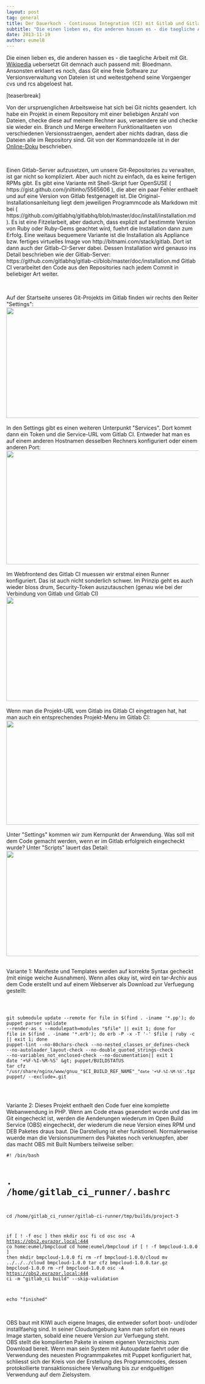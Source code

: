 ```yaml
---
layout: post
tag: general
title: Der Dauerkoch - Continuous Integration (CI) mit Gitlab und Gitlab_CI
subtitle: "Die einen lieben es, die anderen hassen es - die taegliche Arbeit mit Git."
date: 2013-11-19
author: eumel8
---
```


<p>Die einen lieben es, die anderen hassen es - die taegliche Arbeit mit Git. <a href="http://de.wikipedia.org/wiki/Git">Wikipedia</a> uebersetzt Git demnach auch passend mit: Bloedmann. Ansonsten erklaert es noch, dass Git eine freie Software zur Versionsverwaltung von Dateien ist und weitestgehend seine Vorgaenger cvs und rcs abgeloest hat.</p>
<p>[teaserbreak]</p>
<p>Von der urspruenglichen Arbeitsweise hat sich bei Git nichts geaendert. Ich habe ein Projekt in einem Repository mit einer beliebigen Anzahl von Dateien, checke diese auf meinem Rechner aus, veraendere sie und checke sie wieder ein. Branch und Merge erweitern Funktionalitaeten von verschiedenen Versionsstraengen, aendert aber nichts dadran, dass die Dateien alle im Repository sind. Git von der Kommandozeile ist in der <a href="http://git-scm.com/doc">Online-Doku</a> beschrieben.</p>
<p> </p>
<p>Einen Gitlab-Server aufzusetzen, um unsere Git-Repositories zu verwalten, ist gar nicht so kompliziert. Aber auch nicht zu einfach, da es keine fertigen RPMs gibt. Es gibt eine Variante mit Shell-Skript fuer OpenSUSE ( https://gist.github.com/jniltinho/5565606 ), die aber ein paar Fehler enthaelt und auf eine Version von Gitlab festgenagelt ist. Die Original-Installationsanleitung liegt dem jeweiligen Programmcode als Markdown mit bei ( https://github.com/gitlabhq/gitlabhq/blob/master/doc/install/installation.md ). Es ist eine Fitzelarbeit, aber dadurch, dass explizit auf bestimmte Version von Ruby oder Ruby-Gems geachtet wird, fuehrt die Installation dann zum Erfolg. Eine weitaus bequemere Variante ist die Installation als Appliance bzw. fertiges virtuelles Image von http://bitnami.com/stack/gitlab. Dort ist dann auch der Gitlab-CI-Server dabei. Dessen Installation wird genauso ins Detail beschrieben wie der Gitlab-Server: https://github.com/gitlabhq/gitlab-ci/blob/master/doc/installation.md Gitlab CI verarbeitet den Code aus den Repositories nach jedem Commit in beliebiger Art weiter. </p>
<p> </p>
Auf der Startseite unseres Git-Projekts im Gitlab finden wir rechts den Reiter "Settings":
<br />
<div class="image_block"><a href="/blogs/media/blogs/eumel/gitlab1.jpg?mtime=1385415903"><img src="/blogs/media/blogs/eumel/gitlab1.jpg?mtime=1385415903" alt="" width="683" height="290" /></a></div>
<br />
In den Settings gibt es einen weiteren Unterpunkt "Services". Dort kommt dann ein Token und die Service-URL vom Gitlab CI. Entweder hat man es auf einem anderen Hostnamen desselben Rechners konfiguriert oder einem anderen Port:
<br />
<div class="image_block"><a href="/blogs/media/blogs/eumel/gitlab2.jpg?mtime=1385415916"><img src="/blogs/media/blogs/eumel/gitlab2.jpg?mtime=1385415916" alt="" width="677" height="298" /></a></div>
<br />
Im Webfrontend des Gitlab CI muessen wir erstmal einen Runner konfiguriert. Das ist auch nicht sonderlich schwer. Im Prinzip geht es auch wieder bloss drum, Security-Token auszutauschen (genau wie bei der Verbindung von Gitlab und Gitlab CI)
<br />
<div class="image_block"><a href="/blogs/media/blogs/eumel/gitlab3.jpg?mtime=1385415930"><img src="/blogs/media/blogs/eumel/gitlab3.jpg?mtime=1385415930" alt="" width="675" height="273" /></a></div>
<br />
Wenn man die Projekt-URL vom Gitlab ins Gitlab CI eingetragen hat, hat man auch ein entsprechendes Projekt-Menu im Gitlab CI:
<br /> 
<div class="image_block"><a href="/blogs/media/blogs/eumel/gitlab4.jpg?mtime=1385415943"><img src="/blogs/media/blogs/eumel/gitlab4.jpg?mtime=1385415943" alt="" width="669" height="273" /></a></div>
<br />
Unter "Settings" kommen wir zum Kernpunkt der Anwendung. Was soll mit dem Code gemacht werden, wenn er im Gitlab erfolgreich eingecheckt wurde? Unter "Scripts" lauert das Detail:
<br />
<div class="image_block"><a href="/blogs/media/blogs/eumel/gitlab5.jpg?mtime=1385415956"><img src="/blogs/media/blogs/eumel/gitlab5.jpg?mtime=1385415956" alt="" width="668" height="276" /></a></div>
<br />

Variante 1: Manifeste und Templates werden auf korrekte Syntax gecheckt (mit einige weiche Ausnahmen). Wenn alles okay ist, wird ein tar-Archiv aus dem Code erstellt und auf einem Webserver als Download zur Verfuegung gestellt:
<br />
<!-- codeblock lang="" line="1" --><pre><code>
git submodule update --remote
for file in $(find . -iname '*.pp'); do puppet parser validate --render-as s --modulepath=modules "$file" || exit 1; done
for file in $(find . -iname '*.erb'); do erb -P -x -T '-' $file | ruby -c || exit 1; done
 puppet-lint --no-80chars-check --no-nested_classes_or_defines-check --no-autoloader_layout-check --no-double_quoted_strings-check --no-variables_not_enclosed-check --no-documentation|| exit 1
date '+%F-%I-%M-%S' &gt; puppet/BUILDSTATUS
tar cfz "/usr/share/nginx/www/gnuu_"$CI_BUILD_REF_NAME"_"`date '+%F-%I-%M-%S'`.tgz puppet/ --exclude=.git
</code></pre><!-- /codeblock -->
<br />

Variante 2: Dieses Projekt enthaelt den Code fuer eine komplette Webanwendung in PHP. Wenn am Code etwas geaendert wurde und das im Git eingecheckt ist, werden die Aenderungen wiederum im Open Build Service (OBS) eingecheckt, der wiederum die neue Version eines RPM und DEB Paketes draus baut. Die Darstellung ist eher funktionell. Normalerweise wuerde man die Versionsnummern des Paketes noch verknuepfen, aber das macht OBS mit Built Numbers teilweise selber:


<!-- codeblock lang="" line="1" --><pre><code>#! /bin/bash

# . /home/gitlab_ci_runner/.bashrc

cd /home/gitlab_ci_runner/gitlab-ci-runner/tmp/builds/project-3

if [ ! -f osc ]
then
 mkdir osc
fi
cd osc
osc -A https://obs2.eurazor.local:444 co home:eumel/bmpcloud
cd home:eumel/bmpcloud
if [ ! -f bmpcloud-1.0.0 ]
then
 mkdir bmpcloud-1.0.0
fi
rm -rf bmpcloud-1.0.0/cloud 
mv ../../../cloud bmpcloud-1.0.0
tar cfz bmpcloud-1.0.0.tar.gz bmpcloud-1.0.0
rm -rf bmpcloud-1.0.0
osc -A https://obs2.eurazor.local:444 ci -m "gitlab_ci build" --skip-validation

echo "finished"
</code></pre><!-- /codeblock -->
<br />
OBS baut mit KIWI auch eigene Images, die entweder sofort boot- und/oder installfaehig sind. In seiner Cloudumgebung kann man sofort ein neues Image starten, sobald eine neuere Version zur Verfuegung steht.
<br />
OBS stellt die kompilierten Pakete in einem eigenen Verzeichnis zum Download bereit. Wenn man 
sein System mit Autoupdate faehrt oder die Verwendung des neuesten Programmpaketes mit Puppet konfiguriert hat, schliesst sich der Kreis von der Erstellung des Programmcodes, dessen protokollierte transaktionssichere Verwaltung bis zur endgueltigen Verwendung auf dem Zielsystem.

<br />
